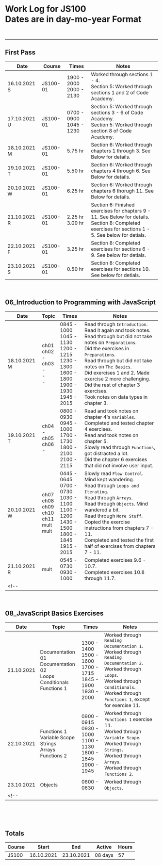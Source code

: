 # Work Log for JS100 <br> Dates are in day-mo-year Format

<br>
<hr>

## First Pass
| Date | Course | Times | Notes |  
| - | - | - | - | 
| 16.10.2021 S | JS100-01 | 1900 - 2000 <br> 2000 - 2130 | Worked through sections 1 - 4. <br> Section 5: Worked through sections 1 and 2 of Code Academy. | 
| 17.10.2021 U | JS100-01 | 0700 - 0900 <br> 1045 - 1230 | Section 5: Worked through sections 3 - 6 of Code Academy. <br> Section 5: Worked through section 8 of Code Academy. | 
| 18.10.2021 M | JS100-01 | 5.75 hr | Section 6: Worked through chapters 1 through 3. See Below for details. | 
| 19.10.2021 T | JS100-01 | 5.50 hr | Section 6: Worked through chapters 4 through 6. See Below for details. | 
| 20.10.2021 W | JS100-01 | 6.25 hr | Section 6: Worked through chapters 6 thorugh 11. See Below for details. | 
| 21.10.2021 R | JS100-01 | 2.25 hr <br> 3.00 hr  | Section 6: Finished exercises for chapters 9 - 11. See Below for details. <br> Section 8: Completed exercises for sections 1 - 5. See below for detials. | 
| 22.10.2021 F | JS100-01 | 3.25 hr | Section 8: Completed exercises for sections 6 - 9. See below for detials. | 
| 23.10.2021 S | JS100-01 | 0.50 hr | Section 8: Completed exercises for sections 10. See below for detials. | 



<br>

## 06_Introduction to Programming with JavaScript
| Date | Topic | Times | Notes |  
| - | - | - | - | 
| 18.10.2021 M | ch01 <br> ch02 <br> - <br> ch03 <br> - <br> - <br> - | 0845 - 1000 <br> 1045 - 1130 <br> 1200 - 1215 <br> 1230 - 1300 <br> 1600 - 1800 <br> 1900 - 1930 <br> 1945 - 2015 | Read through `Introduction`. Read it again and took notes. <br> Read through but did not take notes on `Preparations`. <br> Did the exercises in `Preparations`. <br> Read through but did not take notes on `The Basics`. <br> Did exercises 1 and 2. Made exercise 2 more challenging. <br> Did the rest of chapter 3 exercises. <br> Took notes on data types in chapter 3. | 
| 19.10.2021 T | ch04 <br> - <br> ch05 <br> ch06 <br> - | 0800 - 0930 <br> 0945 - 1000 <br> 1700 - 1730 <br> 1800 - 2100 <br> 2100 - 2115 | Read and took notes on chapter 4's `Variables`. <br> Completed and tested chapter 4 exercises. <br> Read and took notes on chapter 5. <br> Slowly read through `Functions`, got distracted a lot. <br> Did the chapter 6 exercises that did not involve user input. |
| 20.10.2021 W | ch07 <br> ch08 <br> ch09 <br> ch10 <br> ch11 <br> mult <br> mult | 0445 - 0645 <br> 0700 - 0730 <br> 1030 - 1100 <br> 1100 - 1200 <br> 1430 - 1500 <br> 1800 - 1845 <br> 1915 - 2015 | Slowly read `Flow Control`. Mind kept wandering. <br> Read through `Loops and Iterating`. <br> Read through `Arrays`. <br> Read through `Objects`. Mind wandered a bit. <br> Read through `More Stuff`. <br> Copied the exercise instructions from chapters 7 - 11. <br> Completed and tested the first half of exercises from chapters 7 - 11. |
| 21.10.2021 R | mult | 0545 - 0730 <br> 0930 - 1000 | Completed exercises 9.6 - 10.7. <br> Completed exercises 10.8 through 11.7. |
<!-- |  |  |  |  | -->

<br>

## 08_JavaScript Basics Exercises
| Date | Topic | Times | Notes |  
| - | - | - | - |
| 21.10.2021 | Documentation 01 <br> Documentation 02 <br> Loops <br> Conditionals <br> Functions 1 | 1300 - 1400 <br> 1500 - 1600 <br> 1700 - 1715 <br> 1845 - 1900 <br> 1930 - 2000 | Worked through `Reading Documentation 1`. <br> Worked through `Reading Documentation 2`. <br> Worked through `Loops`. <br> Worked through `Conditionals`. <br> Worked through `Functions 1`, except for exercise 11. |
| 22.10.2021 | Functions 1 <br> Variable Scope <br> Strings <br> Arrays <br> Functions 2 | 0900 - 0915 <br> 0930 - 1000 <br> 1100 - 1130 <br> 1800 - 1845 <br> 1900 - 1945 | Worked through `Functions 1` exercise 11. <br> Worked through `Variable Scope`. <br> Worked through `Strings`. <br> Worked through `Arrays`. <br> Worked through `Functions 2`. |
| 23.10.2021 | Objects | 0600 - 0630 | Worked through `Objects`. |
<!-- |  |  |  |  | -->

<br>
<br>
<br>

## Totals
| Course | Start | End | Active | Hours |
| - | - | - | - | - | 
| JS100  | 16.10.2021 | 23.10.2021 | 08 days | 57 |